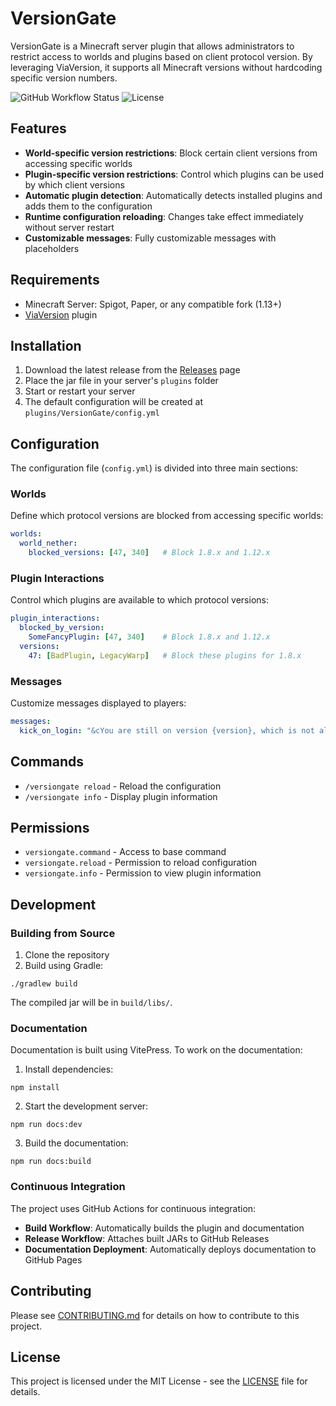 # VersionGate

VersionGate is a Minecraft server plugin that allows administrators to restrict access to worlds and plugins based on client protocol version. By leveraging ViaVersion, it supports all Minecraft versions without hardcoding specific version numbers.

![GitHub Workflow Status](https://img.shields.io/github/actions/workflow/status/threefour-Plugins/VersionGate/build.yml?branch=main)
![License](https://img.shields.io/github/license/threefour/VersionGate)

## Features

- **World-specific version restrictions**: Block certain client versions from accessing specific worlds
- **Plugin-specific version restrictions**: Control which plugins can be used by which client versions
- **Automatic plugin detection**: Automatically detects installed plugins and adds them to the configuration
- **Runtime configuration reloading**: Changes take effect immediately without server restart
- **Customizable messages**: Fully customizable messages with placeholders

## Requirements

- Minecraft Server: Spigot, Paper, or any compatible fork (1.13+)
- [ViaVersion](https://www.spigotmc.org/resources/viaversion.19254/) plugin

## Installation

1. Download the latest release from the [Releases](https://github.com/threefour/VersionGate/releases) page
2. Place the jar file in your server's `plugins` folder
3. Start or restart your server
4. The default configuration will be created at `plugins/VersionGate/config.yml`

## Configuration

The configuration file (`config.yml`) is divided into three main sections:

### Worlds

Define which protocol versions are blocked from accessing specific worlds:

```yaml
worlds:
  world_nether:
    blocked_versions: [47, 340]   # Block 1.8.x and 1.12.x
```

### Plugin Interactions

Control which plugins are available to which protocol versions:

```yaml
plugin_interactions:
  blocked_by_version:
    SomeFancyPlugin: [47, 340]    # Block 1.8.x and 1.12.x
  versions:
    47: [BadPlugin, LegacyWarp]   # Block these plugins for 1.8.x
```

### Messages

Customize messages displayed to players:

```yaml
messages:
  kick_on_login: "&cYou are still on version {version}, which is not allowed in world \"{world}\"."
```

## Commands

- `/versiongate reload` - Reload the configuration
- `/versiongate info` - Display plugin information

## Permissions

- `versiongate.command` - Access to base command
- `versiongate.reload` - Permission to reload configuration
- `versiongate.info` - Permission to view plugin information

## Development

### Building from Source

1. Clone the repository
2. Build using Gradle:

```
./gradlew build
```

The compiled jar will be in `build/libs/`.

### Documentation

Documentation is built using VitePress. To work on the documentation:

1. Install dependencies:
```
npm install
```

2. Start the development server:
```
npm run docs:dev
```

3. Build the documentation:
```
npm run docs:build
```

### Continuous Integration

The project uses GitHub Actions for continuous integration:

- **Build Workflow**: Automatically builds the plugin and documentation
- **Release Workflow**: Attaches built JARs to GitHub Releases
- **Documentation Deployment**: Automatically deploys documentation to GitHub Pages

## Contributing

Please see [CONTRIBUTING.md](CONTRIBUTING.md) for details on how to contribute to this project.

## License

This project is licensed under the MIT License - see the [LICENSE](LICENSE) file for details. 
